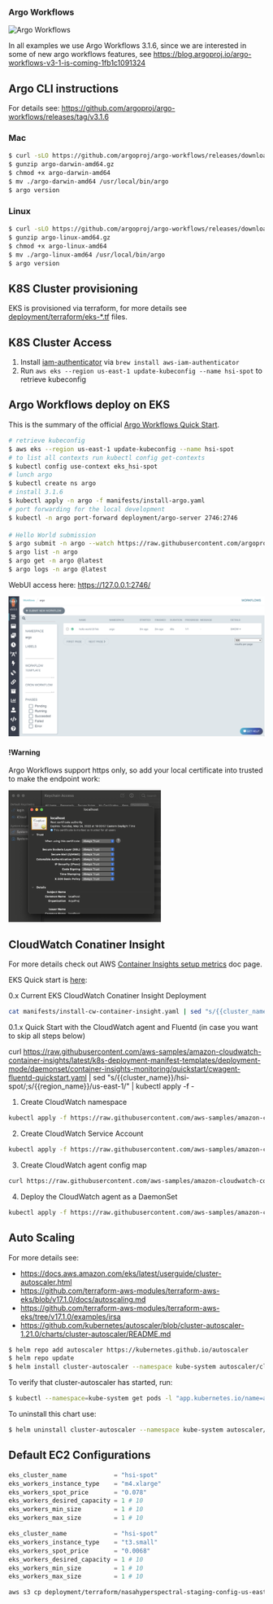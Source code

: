 ### Argo Workflows

![Argo Workflows](https://argoproj.github.io/argo-workflows/assets/argo.png)

In all examples we use Argo Workflows 3.1.6, since we are interested in some of new argo workflows features, see https://blog.argoproj.io/argo-workflows-v3-1-is-coming-1fb1c1091324

## Argo CLI instructions

For details see: https://github.com/argoproj/argo-workflows/releases/tag/v3.1.6

### Mac

```bash
$ curl -sLO https://github.com/argoproj/argo-workflows/releases/download/v3.1.6/argo-darwin-amd64.gz
$ gunzip argo-darwin-amd64.gz
$ chmod +x argo-darwin-amd64
$ mv ./argo-darwin-amd64 /usr/local/bin/argo
$ argo version
```

### Linux

```bash
$ curl -sLO https://github.com/argoproj/argo-workflows/releases/download/v3.1.6/argo-darwin-amd64.gz
$ gunzip argo-linux-amd64.gz
$ chmod +x argo-linux-amd64
$ mv ./argo-linux-amd64 /usr/local/bin/argo
$ argo version
```

## K8S Cluster provisioning

EKS is provisioned via terraform, for more details see [deployment/terraform/eks-*.tf](../../terraform) files.

## K8S Cluster Access

1. Install [iam-authenticator](https://docs.aws.amazon.com/eks/latest/userguide/install-aws-iam-authenticator.html) via `brew install aws-iam-authenticator`
2. Run `aws eks --region us-east-1 update-kubeconfig --name hsi-spot` to retrieve kubeconfig

## Argo Workflows deploy on EKS

This is the summary of the official [Argo Workflows Quick Start](https://argoproj.github.io/argo-workflows/quick-start/).

```bash
# retrieve kubeconfig 
$ aws eks --region us-east-1 update-kubeconfig --name hsi-spot
# to list all contexts run kubectl config get-contexts
$ kubectl config use-context eks_hsi-spot
# lunch argo
$ kubectl create ns argo
# install 3.1.6
$ kubectl apply -n argo -f manifests/install-argo.yaml
# port forwarding for the local development
$ kubectl -n argo port-forward deployment/argo-server 2746:2746

# Hello World submission
$ argo submit -n argo --watch https://raw.githubusercontent.com/argoproj/argo-workflows/master/examples/hello-world.yaml
$ argo list -n argo
$ argo get -n argo @latest
$ argo logs -n argo @latest
```

WebUI access here: https://127.0.0.1:2746/

<img width="1000" alt="WebUI" src="https://github.com/azavea/pipeline-playground/raw/main/argo-workflows/img/workflows.png">

#### !Warning
Argo Workflows support https only, so add your local certificate into trusted to make the endpoint work:

<img width="300" alt="MacOS Keychain Access" src="https://github.com/azavea/pipeline-playground/raw/main/argo-workflows/img/keychain.png">

## CloudWatch Conatiner Insight

For more details check out AWS [Container Insights setup metrics](https://docs.aws.amazon.com/AmazonCloudWatch/latest/monitoring/Container-Insights-setup-metrics.html) doc page.

EKS Quick start is [here](https://docs.aws.amazon.com/AmazonCloudWatch/latest/monitoring/Container-Insights-setup-EKS-quickstart.html):

0.x Current EKS CloudWatch Conatiner Insight Deployment

```bash
cat manifests/install-cw-container-insight.yaml | sed "s/{{cluster_name}}/hsi-spot/;s/{{region_name}}/us-east-1/" | kubectl apply -f -
```

0.1.x Quick Start with the CloudWatch agent and Fluentd (in case you want to skip all steps below)

curl https://raw.githubusercontent.com/aws-samples/amazon-cloudwatch-container-insights/latest/k8s-deployment-manifest-templates/deployment-mode/daemonset/container-insights-monitoring/quickstart/cwagent-fluentd-quickstart.yaml | sed "s/{{cluster_name}}/hsi-spot/;s/{{region_name}}/us-east-1/" | kubectl apply -f -

1. Create CloudWatch namespace

```bash
kubectl apply -f https://raw.githubusercontent.com/aws-samples/amazon-cloudwatch-container-insights/latest/k8s-deployment-manifest-templates/deployment-mode/daemonset/container-insights-monitoring/cloudwatch-namespace.yaml
```

2. Create CloudWatch Service Account

```bash
kubectl apply -f https://raw.githubusercontent.com/aws-samples/amazon-cloudwatch-container-insights/latest/k8s-deployment-manifest-templates/deployment-mode/daemonset/container-insights-monitoring/cwagent/cwagent-serviceaccount.yaml
```

3. Create CloudWatch agent config map

```bash
curl https://raw.githubusercontent.com/aws-samples/amazon-cloudwatch-container-insights/latest/k8s-deployment-manifest-templates/deployment-mode/daemonset/container-insights-monitoring/cwagent/cwagent-configmap.yaml | sed "s/{{cluster_name}}/hsi-spot/;s/{{region_name}}/us-east-1/" | kubectl apply -f -
```

4. Deploy the CloudWatch agent as a DaemonSet

```bash
kubectl apply -f https://raw.githubusercontent.com/aws-samples/amazon-cloudwatch-container-insights/latest/k8s-deployment-manifest-templates/deployment-mode/daemonset/container-insights-monitoring/cwagent/cwagent-daemonset.yaml
```

## Auto Scaling

For more details see: 
* https://docs.aws.amazon.com/eks/latest/userguide/cluster-autoscaler.html 
* https://github.com/terraform-aws-modules/terraform-aws-eks/blob/v17.1.0/docs/autoscaling.md
* https://github.com/terraform-aws-modules/terraform-aws-eks/tree/v17.1.0/examples/irsa
* https://github.com/kubernetes/autoscaler/blob/cluster-autoscaler-1.21.0/charts/cluster-autoscaler/README.md

```bash
$ helm repo add autoscaler https://kubernetes.github.io/autoscaler
$ helm repo update
$ helm install cluster-autoscaler --namespace kube-system autoscaler/cluster-autoscaler --values helm/autoscaler-chart-values.yaml
```

To verify that cluster-autoscaler has started, run:

```bash
$ kubectl --namespace=kube-system get pods -l "app.kubernetes.io/name=aws-cluster-autoscaler,app.kubernetes.io/instance=cluster-autoscaler"
```

To uninstall this chart use: 

```bash
$ helm uninstall cluster-autoscaler --namespace kube-system autoscaler/cluster-autoscaler
```

## Default EC2 Configurations

```tf
eks_cluster_name             = "hsi-spot"
eks_workers_instance_type    = "m4.xlarge"
eks_workers_spot_price       = "0.078"
eks_workers_desired_capacity = 1 # 10
eks_workers_min_size         = 1 # 10
eks_workers_max_size         = 1 # 10
```

```tf
eks_cluster_name             = "hsi-spot"
eks_workers_instance_type    = "t3.small"
eks_workers_spot_price       = "0.0068"
eks_workers_desired_capacity = 1 # 10
eks_workers_min_size         = 1 # 10
eks_workers_max_size         = 1 # 10
```

```bash
aws s3 cp deployment/terraform/nasahyperspectral-staging-config-us-east-1.tfvars s3://nasahyperspectral-staging-config-us-east-1/terraform/terraform.tfvars
```
